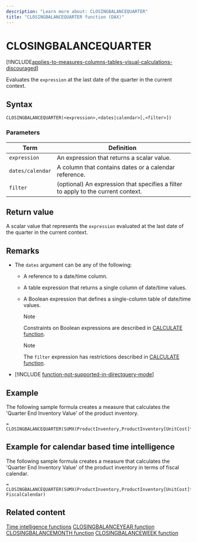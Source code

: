 ```yaml
---
description: "Learn more about: CLOSINGBALANCEQUARTER"
title: "CLOSINGBALANCEQUARTER function (DAX)"
---
```

# CLOSINGBALANCEQUARTER

[!INCLUDE[applies-to-measures-columns-tables-visual-calculations-discouraged](includes/applies-to-measures-columns-tables-visual-calculations-discouraged.md)]

Evaluates the `expression` at the last date of the quarter in the current context.

## Syntax

```dax
CLOSINGBALANCEQUARTER(<expression>,<dates|calendar>[,<filter>])
```

### Parameters

|Term|Definition|
|--------|--------------|
|`expression`|An expression that returns a scalar value.|
|`dates/calendar`|A column that contains dates or a calendar reference.|
|`filter`|(optional) An expression that specifies a filter to apply to the current context.|

## Return value

A scalar value that represents the `expression` evaluated at the last date of the quarter in the current context.

## Remarks

- The `dates` argument can be any of the following:

  - A reference to a date/time column.

  - A table expression that returns a single column of date/time values.

  - A Boolean expression that defines a single-column table of date/time values.

    > [!NOTE]
    > Constraints on Boolean expressions are described in [CALCULATE function](calculate-function-dax.md).

    > [!NOTE]
    > The `filter` expression has restrictions described in [CALCULATE function](calculate-function-dax.md).

- [!INCLUDE [function-not-supported-in-directquery-mode](includes/function-not-supported-in-directquery-mode.md)]

## Example

The following sample formula creates a measure that calculates the 'Quarter End Inventory Value' of the product inventory.

```dax
= CLOSINGBALANCEQUARTER(SUMX(ProductInventory,ProductInventory[UnitCost]*ProductInventory[UnitsBalance]),DateTime[DateKey])
```

## Example for calendar based time intelligence

The following sample formula creates a measure that calculates the 'Quarter End Inventory Value' of the product inventory in terms of fiscal calendar.

```dax
= CLOSINGBALANCEQUARTER(SUMX(ProductInventory,ProductInventory[UnitCost]*ProductInventory[UnitsBalance]), FiscalCalendar)
```

## Related content

[Time intelligence functions](time-intelligence-functions-dax.md)
[CLOSINGBALANCEYEAR function](closingbalanceyear-function-dax.md)
[CLOSINGBALANCEMONTH function](closingbalancemonth-function-dax.md)
[CLOSINGBALANCEWEEK function](closingbalanceweek-function-dax.md)
